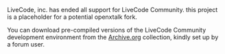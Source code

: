 LiveCode, inc. has ended all support for LiveCode Community. this project is a placeholder for a potential openxtalk fork.

You can download pre-compiled versions of the LiveCode Community development environment from the [Archive.org](https://archive.org/search.php?query=creator%3A%22LiveCode%2C+Inc.%22) collection, kindly set up by a forum user.

